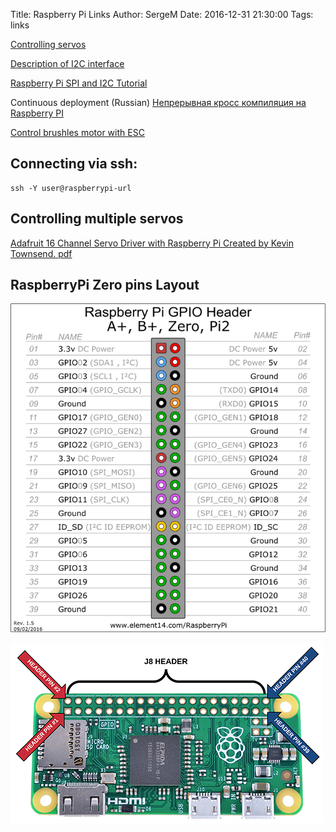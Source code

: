 Title: Raspberry Pi Links
Author: SergeM
Date: 2016-12-31 21:30:00
Tags: links


[Controlling servos](http://razzpisampler.oreilly.com/ch05.html)

[Description of I2C interface](https://learn.sparkfun.com/tutorials/i2c)

[Raspberry Pi SPI and I2C Tutorial ](https://learn.sparkfun.com/tutorials/raspberry-pi-spi-and-i2c-tutorial)


Continuous deployment (Russian)
[Непрерывная кросс компиляция на Raspberry PI](https://m.habrahabr.ru/post/318840/)

[Control brushles motor with ESC](https://solenerotech1.wordpress.com/2013/09/09/tutorialhow-to-control-a-brushless-motor-with-raspberry-pi/)


## Connecting via ssh:
```
ssh -Y user@raspberrypi-url
```

## Controlling multiple servos 
[Adafruit 16 Channel Servo Driver with Raspberry Pi
Created by Kevin Townsend. pdf](https://cdn-learn.adafruit.com/downloads/pdf/adafruit-16-channel-servo-driver-with-raspberry-pi.pdf)

## RaspberryPi Zero pins Layout
![GPIO raspberry pins scheme](gpio.png)

![pins layout photo](gpio-raspberry-zero.png)

